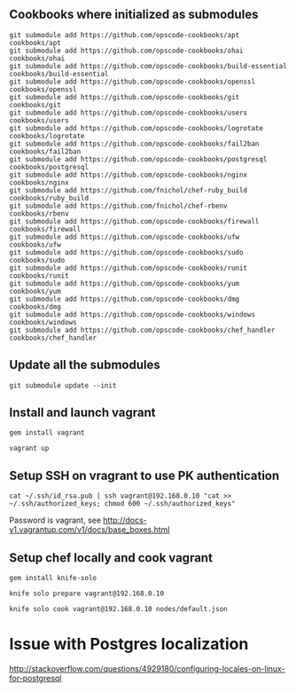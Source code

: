 Cookbooks where initialized as submodules
-----------------------------------------

```shell
git submodule add https://github.com/opscode-cookbooks/apt cookbooks/apt
git submodule add https://github.com/opscode-cookbooks/ohai cookbooks/ohai
git submodule add https://github.com/opscode-cookbooks/build-essential cookbooks/build-essential
git submodule add https://github.com/opscode-cookbooks/openssl cookbooks/openssl
git submodule add https://github.com/opscode-cookbooks/git cookbooks/git
git submodule add https://github.com/opscode-cookbooks/users cookbooks/users
git submodule add https://github.com/opscode-cookbooks/logrotate cookbooks/logrotate
git submodule add https://github.com/opscode-cookbooks/fail2ban cookbooks/fail2ban
git submodule add https://github.com/opscode-cookbooks/postgresql cookbooks/postgresql
git submodule add https://github.com/opscode-cookbooks/nginx cookbooks/nginx
git submodule add https://github.com/fnichol/chef-ruby_build cookbooks/ruby_build
git submodule add https://github.com/fnichol/chef-rbenv cookbooks/rbenv
git submodule add https://github.com/opscode-cookbooks/firewall cookbooks/firewall
git submodule add https://github.com/opscode-cookbooks/ufw cookbooks/ufw
git submodule add https://github.com/opscode-cookbooks/sudo cookbooks/sudo
git submodule add https://github.com/opscode-cookbooks/runit cookbooks/runit
git submodule add https://github.com/opscode-cookbooks/yum cookbooks/yum
git submodule add https://github.com/opscode-cookbooks/dmg cookbooks/dmg
git submodule add https://github.com/opscode-cookbooks/windows cookbooks/windows
git submodule add https://github.com/opscode-cookbooks/chef_handler cookbooks/chef_handler
```


Update all the submodules
-------------------------

```shell
git submodule update --init
```

Install and launch vagrant
--------------

```shell
gem install vagrant

vagrant up
```

Setup SSH on vragrant to use PK authentication
----------------------------------------------

```shell
cat ~/.ssh/id_rsa.pub | ssh vagrant@192.168.0.10 "cat >> ~/.ssh/authorized_keys; chmod 600 ~/.ssh/authorized_keys"
```

Password is vagrant, see http://docs-v1.vagrantup.com/v1/docs/base_boxes.html

Setup chef locally and cook vagrant
-----------------------------------

```shell
gem install knife-solo

knife solo prepare vagrant@192.168.0.10

knife solo cook vagrant@192.168.0.10 nodes/default.json
```

# Issue with Postgres localization
http://stackoverflow.com/questions/4929180/configuring-locales-on-linux-for-postgresql
